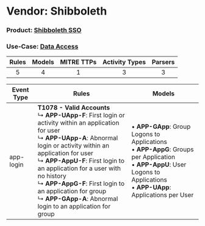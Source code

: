 Vendor: Shibboleth
==================
### Product: [Shibboleth SSO](../ds_shibboleth_shibboleth_sso.md)
### Use-Case: [Data Access](../../../../UseCases/uc_data_access.md)

| Rules | Models | MITRE TTPs | Activity Types | Parsers |
|:-----:|:------:|:----------:|:--------------:|:-------:|
|   5   |   4    |     1      |       3        |    3    |

| Event Type | Rules    | Models    |
| ---------- | ---- | ---- |
| app-login  | <b>T1078 - Valid Accounts</b><br> ↳ <b>APP-UApp-F</b>: First login or activity within an application for user<br> ↳ <b>APP-UApp-A</b>: Abnormal login or activity within an application for user<br> ↳ <b>APP-AppU-F</b>: First login to an application for a user with no history<br> ↳ <b>APP-AppG-F</b>: First login to an application for group<br> ↳ <b>APP-GApp-A</b>: Abnormal login to an application for group |  • <b>APP-GApp</b>: Group Logons to Applications<br> • <b>APP-AppG</b>: Groups per Application<br> • <b>APP-AppU</b>: User Logons to Applications<br> • <b>APP-UApp</b>: Applications per User |